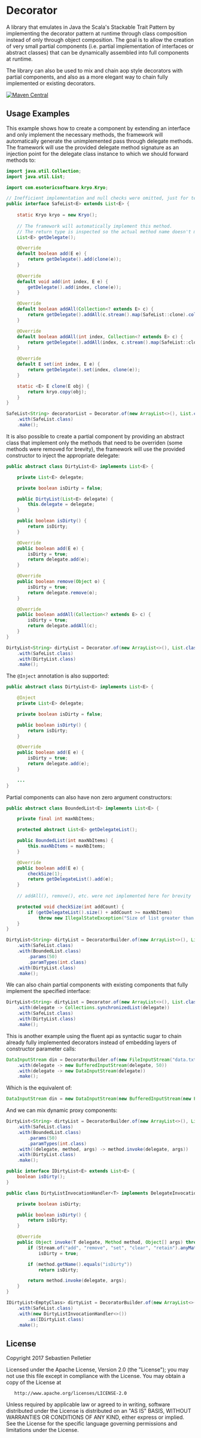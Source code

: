 # Decorator

A library that emulates in Java the Scala's Stackable Trait Pattern by implementing the decorator pattern at runtime through class composition instead of only through object composition. The goal is to allow the creation of very small partial components (i.e. partial implementation of interfaces or abstract classes) that can be dynamically assembled into full components at runtime.

The library can also be used to mix and chain aop style decorators with partial components, and also as a more elegant way to chain fully implemented or existing decorators.

[![Maven Central](https://maven-badges.herokuapp.com/maven-central/io.github.pellse/decorator/badge.svg)](https://maven-badges.herokuapp.com/maven-central/io.github.pellse/decorator)

## Usage Examples

This example shows how to create a component by extending an interface and only implement the necessary methods, the framework will  automatically generate the unimplemented pass through delegate methods. The framework will use the provided delegate method signature as an injection point for the delegate class instance to which we should forward methods to:
```java
import java.util.Collection;
import java.util.List;

import com.esotericsoftware.kryo.Kryo;

// Inefficient implementation and null checks were omitted, just for testing purpose
public interface SafeList<E> extends List<E> {
	
	static Kryo kryo = new Kryo();
	
	// The framework will automatically implement this method.
	// The return type is inspected so the actual method name doesn't matter.
	List<E> getDelegate();

	@Override
	default boolean add(E e) {
		return getDelegate().add(clone(e));
	}
	
	@Override
	default void add(int index, E e) {
		getDelegate().add(index, clone(e));
	}

	@Override
	default boolean addAll(Collection<? extends E> c) {
		return getDelegate().addAll(c.stream().map(SafeList::clone).collect(toList()));
	}

	@Override
	default boolean addAll(int index, Collection<? extends E> c) {
		return getDelegate().addAll(index, c.stream().map(SafeList::clone).collect(toList()));
	}

	@Override
	default E set(int index, E e) {
		return getDelegate().set(index, clone(e));
	}

	static <E> E clone(E obj) {
		return kryo.copy(obj);
	}
}

SafeList<String> decoratorList = Decorator.of(new ArrayList<>(), List.class)
	.with(SafeList.class)
	.make();
```

It is also possible to create a partial component by providing an abstract class that implement only the methods that need to be overriden (some methods were removed for brevity), the framework will use the provided constructor to inject the appropriate delegate:
```java
public abstract class DirtyList<E> implements List<E> {

	private List<E> delegate;

	private boolean isDirty = false;

	public DirtyList(List<E> delegate) {
		this.delegate = delegate;
	}

	public boolean isDirty() {
		return isDirty;
	}

	@Override
	public boolean add(E e) {
		isDirty = true;
		return delegate.add(e);
	}

	@Override
	public boolean remove(Object o) {
		isDirty = true;
		return delegate.remove(o);
	}

	@Override
	public boolean addAll(Collection<? extends E> c) {
		isDirty = true;
		return delegate.addAll(c);
	}
}

DirtyList<String> dirtyList = Decorator.of(new ArrayList<>(), List.class)
	.with(SafeList.class)
	.with(DirtyList.class)
	.make();
```

The `@Inject` annotation is also supported:
```java
public abstract class DirtyList<E> implements List<E> {

	@Inject
	private List<E> delegate;

	private boolean isDirty = false;

	public boolean isDirty() {
		return isDirty;
	}

	@Override
	public boolean add(E e) {
		isDirty = true;
		return delegate.add(e);
	}

	...
}
```

Partial components can also have non zero argument constructors:
```java
public abstract class BoundedList<E> implements List<E> {

	private final int maxNbItems;

	protected abstract List<E> getDelegateList();

	public BoundedList(int maxNbItems) {
		this.maxNbItems = maxNbItems;
	}

	@Override
	public boolean add(E e) {
		checkSize(1);
		return getDelegateList().add(e);
	}
	
	// addAll(), remove(), etc. were not implemented here for brevity

	protected void checkSize(int addCount) {
		if (getDelegateList().size() + addCount >= maxNbItems)
			throw new IllegalStateException("Size of list greater than maxNbItems (" + maxNbItems + ")");
	}
}

DirtyList<String> dirtyList = DecoratorBuilder.of(new ArrayList<>(), List.class)
	.with(SafeList.class)
	.with(BoundedList.class)
		.params(50)
		.paramTypes(int.class)
	.with(DirtyList.class)
	.make();
```

We can also chain partial components with existing components that fully implement the specified interface:
```java
DirtyList<String> dirtyList = Decorator.of(new ArrayList<>(), List.class)
	.with(delegate -> Collections.synchronizedList(delegate))
	.with(SafeList.class)
	.with(DirtyList.class)
	.make();
```

This is another example using the fluent api as syntactic sugar to chain already fully implemented decorators instead of embedding layers of constructor parameter calls:
```java
DataInputStream din = DecoratorBuilder.of(new FileInputStream("data.txt"), InputStream.class)
	.with(delegate -> new BufferedInputStream(delegate, 50))
	.with(delegate -> new DataInputStream(delegate))
	.make();
```
Which is the equivalent of:
```java
DataInputStream din = new DataInputStream(new BufferedInputStream(new FileInputStream("data.txt"), 50));
```

And we can mix dynamic proxy components:
```java
DirtyList<String> dirtyList = DecoratorBuilder.of(new ArrayList<>(), List.class)
	.with(SafeList.class)
	.with(BoundedList.class)
		.params(50)
		.paramTypes(int.class)
	.with((delegate, method, args) -> method.invoke(delegate, args))
	.with(DirtyList.class)
	.make();
```

```java
public interface IDirtyList<E> extends List<E> {
	boolean isDirty();
}

public class DirtyListInvocationHandler<T> implements DelegateInvocationHandler<T> {

	private boolean isDirty;

	public boolean isDirty() {
		return isDirty;
	}

	@Override
	public Object invoke(T delegate, Method method, Object[] args) throws Throwable {
		if (Stream.of("add", "remove", "set", "clear", "retain").anyMatch(s -> method.getName().startsWith(s)))
			isDirty = true;

		if (method.getName().equals("isDirty"))
			return isDirty;

		return method.invoke(delegate, args);
	}
}

IDirtyList<EmptyClass> dirtyList = DecoratorBuilder.of(new ArrayList<>(), List.class)
	.with(SafeList.class)
	.with(new DirtyListInvocationHandler<>())
		.as(IDirtyList.class)
	.make();
```

## License

Copyright 2017 Sebastien Pelletier

   Licensed under the Apache License, Version 2.0 (the "License");
   you may not use this file except in compliance with the License.
   You may obtain a copy of the License at

       http://www.apache.org/licenses/LICENSE-2.0

   Unless required by applicable law or agreed to in writing, software
   distributed under the License is distributed on an "AS IS" BASIS,
   WITHOUT WARRANTIES OR CONDITIONS OF ANY KIND, either express or implied.
   See the License for the specific language governing permissions and
   limitations under the License.
